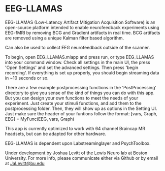 # EEG-LLAMAS

EEG-LLAMAS (Low-Latency Artifact Mitigation Acquisition Software) is an
open-source platform intended to enable neurofeedback experiments using 
EEG-fMRI by removing BCG and Gradient artifacts in real time. BCG 
artifacts are removed using a unique Kalman filter based algorithm.

Can also be used to collect EEG neurofeedback outside of the scanner.

To begin, open EEG_LLAMAS.mlapp and press run, or type 
EEG_LLAMAS into your command window. Check all settings in the main 
UI, the press 'Open Settings' and set the advanced settings. Then press 
'begin recording'. If everything is set up properly, you should begin 
streaming data in ~10 seconds or so. 

There are a few example postprocessing functions in the 'PostProcessing' 
directory to give you sense of the kind of things you can do with this app. 
But you can design your own functions to meet the needs of your experiment. 
Just create your stimuli functions, and add them to the postprocessing 
folder. Then, they will show up as options in the Setting UI.
Just make sure the header of your funtions follow the format:
[vars, Graph, EEG] = MyFunc(EEG, vars, Graph)

This app is currently optimized to work with 64 channel Braincap MR 
headsets, but can be adapted for other hardware.

EEG-LLAMAS is dependent upon Labstreaminglayer and PsychToolbox.

Under development by Joshua Levitt of the Lewis Neuro lab at Boston 
University.
For more info, please communicate either via Github or by email at 
JaLevitt@bu.edu
